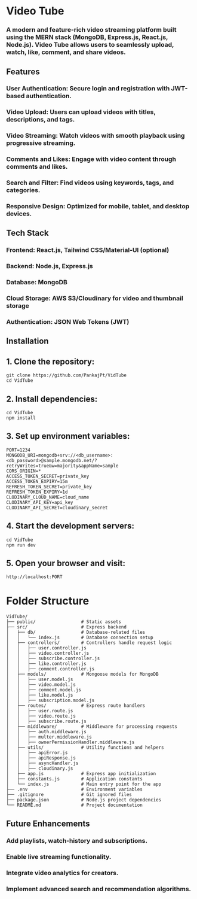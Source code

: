 # Video Tube

### A modern and feature-rich video streaming platform built using the MERN stack (MongoDB, Express.js, React.js, Node.js). Video Tube allows users to seamlessly upload, watch, like, comment, and share videos.

## Features

### User Authentication: Secure login and registration with JWT-based authentication.
### Video Upload: Users can upload videos with titles, descriptions, and tags.
### Video Streaming: Watch videos with smooth playback using progressive streaming.
### Comments and Likes: Engage with video content through comments and likes.
### Search and Filter: Find videos using keywords, tags, and categories.
### Responsive Design: Optimized for mobile, tablet, and desktop devices.

## Tech Stack

### Frontend: React.js, Tailwind CSS/Material-UI (optional)
### Backend: Node.js, Express.js
### Database: MongoDB
### Cloud Storage: AWS S3/Cloudinary for video and thumbnail storage
### Authentication: JSON Web Tokens (JWT)

## Installation

## 1. Clone the repository:
```
git clone https://github.com/PankajPt/VidTube
cd VidTube
```

## 2. Install dependencies:
```
cd VidTube
npm install
```

## 3. Set up environment variables:
```
PORT=1234
MONGODB_URI=mongodb+srv://<db_username>:<db_password>@sample.mongodb.net/?retryWrites=true&w=majority&appName=sample
CORS_ORIGIN=*
ACCESS_TOKEN_SECRET=private_key
ACCESS_TOKEN_EXPIRY=15m
REFRESH_TOKEN_SECRET=private_key
REFRESH_TOKEN_EXPIRY=1d
CLODINARY_CLOUD_NAME=cloud_name
CLODINARY_API_KEY=api_key
CLODINARY_API_SECRET=cloudinary_secret
```

## 4. Start the development servers:

```
cd VidTube
npm run dev
```

## 5. Open your browser and visit:

```
http://localhost:PORT
```
# Folder Structure

```
VidTube/
├── public/                 # Static assets
├── src/                    # Express backend
│   ├── db/                 # Database-related files
│   │   └── index.js        # Database connection setup
│   ├── controllers/        # Controllers handle request logic
│   │   ├── user.controller.js
│   │   ├── video.controller.js
│   │   ├── subscribe.controller.js
│   │   ├── like.controller.js
│   │   ├── comment.controller.js
│   ├── models/             # Mongoose models for MongoDB
│   │   ├── user.model.js
│   │   ├── video.model.js
│   │   ├── comment.model.js
│   │   ├── like.model.js
│   │   ├── subscription.model.js
│   ├── routes/             # Express route handlers
│   │   ├── user.route.js
│   │   ├── video.route.js
│   │   ├── subscribe.route.js
│   ├── middleware/         # Middleware for processing requests
│   │   ├── auth.middleware.js
│   │   ├── multer.middleware.js
│   │   ├── ownerPermissionHandler.middleware.js
│   ├── utils/              # Utility functions and helpers
│   │   ├── apiError.js
│   │   ├── apiResponse.js
│   │   ├── asyncHandler.js
│   │   ├── cloudinary.js
│   ├── app.js              # Express app initialization
│   ├── constants.js        # Application constants
│   └── index.js            # Main entry point for the app
├── .env                    # Environment variables
├── .gitignore              # Git ignored files
├── package.json            # Node.js project dependencies
└── README.md               # Project documentation
```

## Future Enhancements
### Add playlists, watch-history and subscriptions.
### Enable live streaming functionality.
### Integrate video analytics for creators.
### Implement advanced search and recommendation algorithms.

